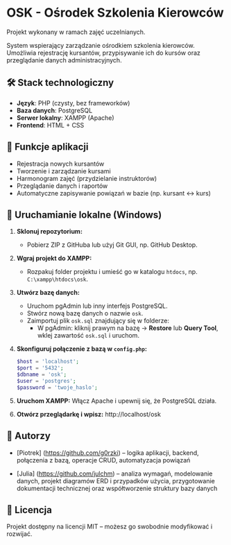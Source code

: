 # OSK - Ośrodek Szkolenia Kierowców

Projekt wykonany w ramach zajęć uczelnianych.

System wspierający zarządzanie ośrodkiem szkolenia kierowców. Umożliwia rejestrację kursantów, przypisywanie ich do kursów oraz przeglądanie danych administracyjnych.

## 🛠 Stack technologiczny

- **Język**: PHP (czysty, bez frameworków)
- **Baza danych**: PostgreSQL
- **Serwer lokalny**: XAMPP (Apache)
- **Frontend**: HTML + CSS

## 🧩 Funkcje aplikacji

- Rejestracja nowych kursantów
- Tworzenie i zarządzanie kursami
- Harmonogram zajęć (przydzielanie instruktorów)
- Przeglądanie danych i raportów
- Automatyczne zapisywanie powiązań w bazie (np. kursant ↔ kurs)

## 🚀 Uruchamianie lokalne (Windows)

1. **Sklonuj repozytorium:**
   - Pobierz ZIP z GitHuba lub użyj Git GUI, np. GitHub Desktop.

2. **Wgraj projekt do XAMPP:**
   - Rozpakuj folder projektu i umieść go w katalogu `htdocs`, np. `C:\xampp\htdocs\osk`.

3. **Utwórz bazę danych:**
   - Uruchom pgAdmin lub inny interfejs PostgreSQL.
   - Stwórz nową bazę danych o nazwie `osk`.
   - Zaimportuj plik `osk.sql` znajdujący się w folderze:
     - W pgAdmin: kliknij prawym na bazę → **Restore** lub **Query Tool**, wklej zawartość `osk.sql` i uruchom.

4. **Skonfiguruj połączenie z bazą w `config.php`:**
   ```php
   $host = 'localhost';
   $port = '5432';
   $dbname = 'osk';
   $user = 'postgres';
   $password = 'twoje_haslo';

5. **Uruchom XAMPP:**
   Włącz Apache i upewnij się, że PostgreSQL działa.

6. **Otwórz przeglądarkę i wpisz:**
   http://localhost/osk

## 👥 Autorzy
   - [Piotrek] (https://github.com/g0rzki) – logika aplikacji, backend, połączenia z bazą, operacje CRUD, automatyzacja powiązań
     
   - [Julia] (https://github.com/julchm) – analiza wymagań, modelowanie danych, projekt diagramów ERD i przypadków użycia, przygotowanie dokumentacji technicznej oraz współtworzenie struktury bazy danych
    
## 📜 Licencja
   Projekt dostępny na licencji MIT – możesz go swobodnie modyfikować i rozwijać.
